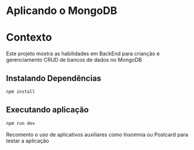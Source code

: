 # Aplicando o MongoDB 

# Contexto
Este projeto mostra as habilidades em BackEnd para crianção e gerenciamento CRUD de bancos de dados no MongoDB

## Instalando Dependências

```bash
npm install
``` 

## Executando aplicação

```bash
npm run dev
```

Recomento o uso de aplicativos auxiliares como Insomnia ou Postcard para testar a aplicação
